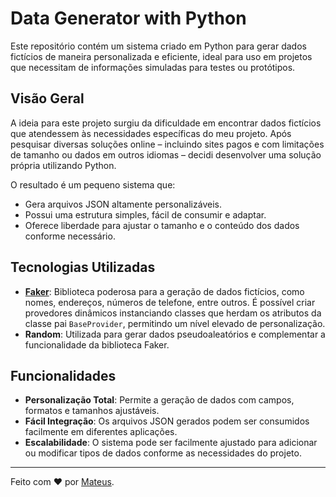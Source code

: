 # Data Generator with Python

Este repositório contém um sistema criado em Python para gerar dados fictícios de maneira personalizada e eficiente, ideal para uso em projetos que necessitam de informações simuladas para testes ou protótipos.

## Visão Geral

A ideia para este projeto surgiu da dificuldade em encontrar dados fictícios que atendessem às necessidades específicas do meu projeto. Após pesquisar diversas soluções online – incluindo sites pagos e com limitações de tamanho ou dados em outros idiomas – decidi desenvolver uma solução própria utilizando Python.

O resultado é um pequeno sistema que:

- Gera arquivos JSON altamente personalizáveis.
- Possui uma estrutura simples, fácil de consumir e adaptar.
- Oferece liberdade para ajustar o tamanho e o conteúdo dos dados conforme necessário.

## Tecnologias Utilizadas

- **[Faker](https://faker.readthedocs.io/)**: Biblioteca poderosa para a geração de dados fictícios, como nomes, endereços, números de telefone, entre outros. É possível criar provedores dinâmicos instanciando classes que herdam os atributos da classe pai `BaseProvider`, permitindo um nível elevado de personalização.
- **Random**: Utilizada para gerar dados pseudoaleatórios e complementar a funcionalidade da biblioteca Faker.

## Funcionalidades

- **Personalização Total**: Permite a geração de dados com campos, formatos e tamanhos ajustáveis.
- **Fácil Integração**: Os arquivos JSON gerados podem ser consumidos facilmente em diferentes aplicações.
- **Escalabilidade**: O sistema pode ser facilmente ajustado para adicionar ou modificar tipos de dados conforme as necessidades do projeto.

---

Feito com ❤️ por [Mateus](https://github.com/MTito2).
